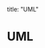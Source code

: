 <frontmatter>
title: "UML"
</frontmatter>

<link rel="stylesheet" href="{{baseUrl}}/css/textbook.css">

<div class="website-content" id="all">

# UML

<panel header="## Class Diagrams" type="seamless" alt="class diagrams" expanded >
  <include src="classDiagrams/index.md#main" />
</panel>

<panel header="## Sequence Diagrams" type="seamless" alt="sequence diagrams" expanded >
  <include src="sequenceDiagrams/index.md#main" />
</panel>

<panel header="## Object Diagrams" type="seamless" alt="object diagrams" expanded >
  <include src="objectDiagrams/index.md#main" />
</panel>

<panel header="## Activity Diagrams" type="seamless" alt="activity diagrams" expanded >
  <include src="activityDiagrams/index.md#main" />
</panel>

<panel header="## Notes" type="seamless" alt="notes" expanded >
  <include src="notes/index.md#main" />
</panel>

<panel header="## Miscellaneous" type="seamless" alt="miscellaneous" expanded >
  <include src="miscellaneous/index.md#main" />
</panel>

</div>
